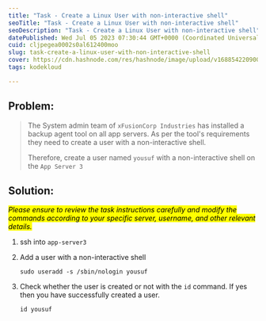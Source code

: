 ```yaml
---
title: "Task - Create a Linux User with non-interactive shell"
seoTitle: "Task - Create a Linux User with non-interactive shell"
seoDescription: "Task - Create a Linux User with non-interactive shell"
datePublished: Wed Jul 05 2023 07:30:44 GMT+0000 (Coordinated Universal Time)
cuid: cljpegea0002s0al612400moo
slug: task-create-a-linux-user-with-non-interactive-shell
cover: https://cdn.hashnode.com/res/hashnode/image/upload/v1688542209009/4d1879bc-d517-4986-abc7-1e73c21b7efa.jpeg
tags: kodekloud

---
```


## Problem:

> The System admin team of `xFusionCorp Industries` has installed a backup agent tool on all app servers. As per the tool's requirements they need to create a user with a non-interactive shell.
> 
> Therefore, create a user named `yousuf` with a non-interactive shell on the `App Server 3`

## Solution:

*<mark>Please ensure to review the task instructions carefully and modify the commands according to your specific server, username, and other relevant details.</mark>*

1. ssh into `app-server3`
    
2. Add a user with a non-interactive shell
    
    ```plaintext
    sudo useradd -s /sbin/nologin yousuf
    ```
    
3. Check whether the user is created or not with the `id` command. If yes then you have successfully created a user.
    
    ```plaintext
    id yousuf
    ```